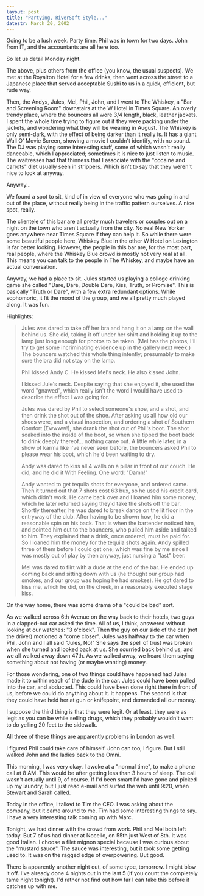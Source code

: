 ```yaml
---
layout: post
title: "Partying, RiverSoft Style..."
datestr: March 20, 2002
---
```


Going to be a lush week. Party time. Phil was in town for two days. John from
IT, and the accountants are all here too.

 So let us detail Monday night.

 The above, plus others from the office (you know, the usual suspects). We
met at the Royalton Hotel for a few drinks, then went across the street to a
Japanese place that served acceptable Sushi to us in a quick, efficient, but
rude way.

 Then, the Andys, Jules, Mel, Phil, John, and I went to The Whiskey, a "Bar
and Screening Room" downstairs at the W Hotel in Times Square. An overly
trendy place, where the bouncers all wore 3/4 length, black, leather jackets.
I spent the whole time trying to figure out if they were packing under the jackets,
and wondering what they will be wearing in August. The Whiskey is only semi-dark,
with the effect of being darker than it really is. It has a giant Wall O' Movie
Screen, showing a movie I couldn't identify, with no sound. The DJ was playing
some interesting stuff, some of which wasn't really danceable, which I appreciated;
sometimes it is nice to just listen to music. The waitresses had that thinness
that I associate with the "cocaine and carrots" diet usually seen
in strippers. Which isn't to say that they weren't nice to look at anyway.

 Anyway...

 We found a spot to sit, kind of in view of everyone who was going in and out
of the place, without really being in the traffic pattern ourselves. A nice
spot, really.

 The clientele of this bar are all pretty much travelers or couples out on
a night on the town who aren't actually from the city. No real New Yorker goes
anywhere near Times Square if they can help it. So while there were some beautiful
people here, Whiskey Blue in the other W Hotel on Lexington is far better looking.
However, the people in this bar are, for the most part, real people, where the
Whiskey Blue crowd is mostly not very real at all. This means you can talk to
the people in The Whiskey, and maybe have an actual conversation.

 Anyway, we had a place to sit. Jules started us playing a college drinking
game she called "Dare, Dare, Double Dare, Kiss, Truth, or Promise".
This is basically "Truth or Dare", with a few extra redundant options.
While sophomoric, it fit the mood of the group, and we all pretty much played
along. It was fun.

 Highlights:
<blockquote>
 Jules was dared to take off her bra and hang it on a lamp on the wall behind
us. She did, taking it off under her shirt and holding it up to the lamp just
long enough for photos to be taken. (Mel has the photos, I'll try to get some
incriminating evidence up in the gallery next week.) The bouncers watched
this whole thing intently; presumably to make sure the bra did not stay on
the lamp.

 Phil kissed Andy C. He kissed Mel's neck. He also kissed John.

 I kissed Jule's neck. Despite saying that she enjoyed it, she used the word
"gnawed", which really isn't the word I would have used to describe
the effect I was going for.

 Jules was dared by Phil to select someone's shoe, and a shot, and then drink
the shot out of the shoe. After asking us all how old our shoes were, and
a visual inspection, and ordering a shot of Southern Comfort (Ewwww!), she
drank the shot out of Phil's boot. The shot soaked into the inside of the
boot, so when she tipped the boot back to drink deeply thereof... nothing
came out. A little while later, in a show of karma like I've never seen before,
the bouncers asked Phil to please wear his boot, which he'd been waiting to
dry.

Andy was dared to kiss all 4 walls on a pillar in front of our couch. He
did, and he did it With Feeling. One word: "Damn!"

 Andy wanted to get tequila shots for everyone, and ordered same. Then it
turned out that 7 shots cost 63 bux, so he used his credit card, which didn't
work. He came back over and I loaned him some money, which he later returned
saying they'd take the shots off the bar. Shortly thereafter, he was dared
to break dance on the lit floor in the entryway of the club. After having
to be shown how, he did a reasonable spin on his back. That is when the bartender
noticed him, and pointed him out to the bouncers, who pulled him aside and
talked to him. They explained that a drink, once ordered, must be paid for.
So I loaned him the money for the tequila shots again. Andy spilled three
of them before I could get one; which was fine by me since I was mostly out
of play by then anyway, just nursing a "last" beer.

 Mel was dared to flirt with a dude at the end of the bar. He ended up coming
back and sitting down with us (he thought our group had smokes, and our group
was hoping he had smokes). He got dared to kiss me, which he did, on the cheek,
in a reasonably executed stage kiss.
</blockquote>

 On the way home, there was some drama of a "could be bad" sort.

 As we walked across 6th Avenue on the way back to their hotels, two guys in
a clapped-out car asked the time. All of us, I think, answered without looking
at our watches: "3 o'clock". Then the guy on our side of the car (not
the driver) motioned a "come closer". Jules was halfway to the car
when Phil, John and I all said "Jules, No!" She says the spell of
trust was broken when she turned and looked back at us. She scurried back behind
us, and we all walked away down 47th. As we walked away, we heard them saying
something about not having (or maybe wanting) money.

 For those wondering, one of two things could have happened had Jules made
it to within reach of the dude in the car. Jules could have been pulled into
the car, and abducted. This could have been done right there in front of us,
before we could do anything about it. It happens. The second is that they could
have held her at gun or knifepoint, and demanded all our money.

 I suppose the third thing is that they were legit. Or at least, they were
as legit as you can be while selling drugs, which they probably wouldn't want
to do yelling 20 feet to the sidewalk.

 All three of these things are apparently problems in London as well.

 I figured Phil could take care of himself. John can too, I figure. But I still
walked John and the ladies back to the Omni.

 This morning, I was very okay. I awoke at a "normal time", to make
a phone call at 8 AM. This would be after getting less than 3 hours of sleep.
The call wasn't actually until 9, of course. If I'd been smart I'd have gone
and picked up my laundry, but I just read e-mail and surfed the web until 9:20,
when Stewart and Sarah called.

 Today in the office, I talked to Tim the CEO. I was asking about the company,
but it came around to me. Tim had some interesting things to say. I have a very
interesting talk coming up with Marc.

 Tonight, we had dinner with the crowd from work. Phil and Mel both left today.
But 7 of us had dinner at Nocello, on 55th just West of 8th. It was good Italian.
I choose a filet mignon special because I was curious about the "mustard
sauce". The sauce was interesting, but it took some getting used to. It
was on the ragged edge of overpowering. But good.

 There is apparently another night out, of some type, tomorrow. I might blow
it off. I've already done 4 nights out in the last 5 (if you count the completely
tame night tonight). I'd rather not find out how far I can take this before
it catches up with me.

